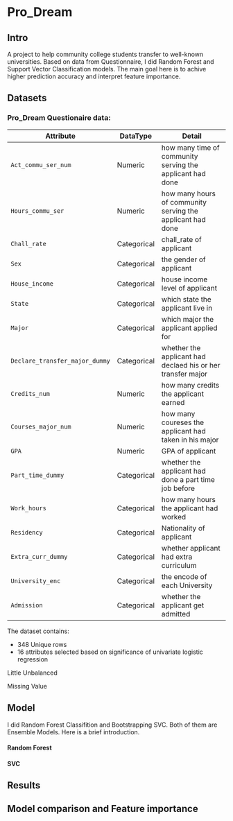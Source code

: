 # Pro_Dream

## Intro
A project to help community college students transfer to well-known universities. Based on data from Questionnaire, I did Random Forest and Support Vector Classification models. The main goal here is to achive higher prediction accuracy and interpret feature importance.

## Datasets

### Pro_Dream Questionaire data: 

| Attribute | DataType | Detail |
|--------|--------|--------|
| `Act_commu_ser_num` | Numeric | how many time of community serving the applicant had done|
| `Hours_commu_ser` | Numeric | how many hours of community serving the applicant had done|
| `Chall_rate` | Categorical | chall_rate of applicant |
| `Sex` | Categorical | the gender of applicant |
| `House_income` | Categorical | house income level of applicant |
| `State` | Categorical | which state the applicant live in |
| `Major` | Categorical | which major the applicant applied for |
| `Declare_transfer_major_dummy` | Categorical | whether the applicant had declaed his or her transfer major|
| `Credits_num` | Numeric | how many credits the applicant earned |
| `Courses_major_num` | Numeric | how many coureses the applicant had taken in his major |
| `GPA` | Numeric | GPA of applicant |
| `Part_time_dummy` | Categorical | whether the applicant had done a part time job before |
| `Work_hours` | Categorical | how many hours the applicant had worked |
| `Residency` | Categorical | Nationality of applicant |
| `Extra_curr_dummy` | Categorical | whether applicant had extra curriculum |
| `University_enc` | Categorical | the encode of each University |
| `Admission` | Categorical | whether the applicant get admitted|


The dataset contains:
- 348 Unique rows
- 16 attributes selected based on significance of univariate logistic regression


Little Unbalanced

Missing Value


## Model 
I did Random Forest Classifition and Bootstrapping SVC. Both of them are Ensemble Models. Here is a brief introduction.
#### Random Forest


#### SVC



## Results

## Model comparison and Feature importance






